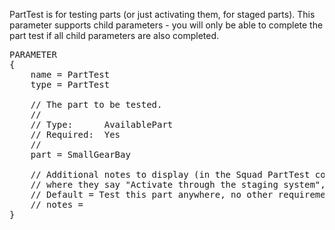 PartTest is for testing parts (or just activating them, for staged parts).  This parameter supports child parameters - you will only be able to complete the part test if all child parameters are also completed.

<pre>
PARAMETER
{
    name = PartTest
    type = PartTest

    // The part to be tested.
    //
    // Type:      AvailablePart
    // Required:  Yes
    //
    part = SmallGearBay

    // Additional notes to display (in the Squad PartTest contract, this is 
    // where they say "Activate through the staging system", etc.)
    // Default = Test this part anywhere, no other requirements!
    // notes =
}
</pre>
